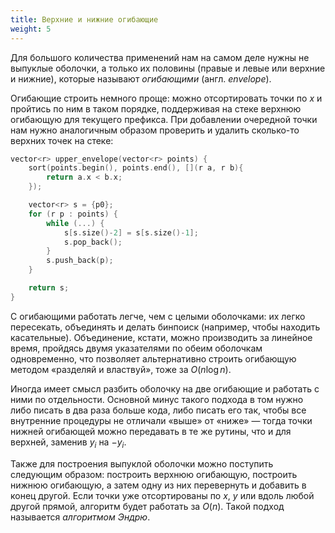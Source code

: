 ```yaml
---
title: Верхние и нижние огибающие
weight: 5
---
```


Для большого количества применений нам на самом деле нужны не выпуклые оболочки, а только их половины (правые и левые или верхние и нижние), которые называют *огибающими* (англ. *envelope*).

Огибающие строить немного проще: можно отсортировать точки по $x$ и пройтись по ним в таком порядке, поддерживая на стеке верхнюю огибающую для текущего префикса. При добавлении очередной точки нам нужно аналогичным образом проверить и удалить сколько-то верхних точек на стеке:

```c++
vector<r> upper_envelope(vector<r> points) {
    sort(points.begin(), points.end(), [](r a, r b){
        return a.x < b.x;
    });

    vector<r> s = {p0};
    for (r p : points) {
        while (...) {
            s[s.size()-2] = s[s.size()-1];
            s.pop_back();
        }
        s.push_back(p);
    }

    return s;
}
```

С огибающими работать легче, чем с целыми оболочками: их легко пересекать, объединять и делать бинпоиск (например, чтобы находить касательные). Объединение, кстати, можно производить за линейное время, пройдясь двумя указателями по обеим оболочкам одновременно, что позволяет альтернативно строить огибающую методом «разделяй и властвуй», тоже за $O(n \log n)$.

Иногда имеет смысл разбить оболочку на две огибающие и работать с ними по отдельности. Основной минус такого подхода в том нужно либо писать в два раза больше кода, либо писать его так, чтобы все внутренние процедуры не отличали «выше» от «ниже» — тогда точки нижней огибающей можно передавать в те же рутины, что и для верхней, заменив $y_i$ на $-y_i$.

Также для построения выпуклой оболочки можно поступить следующим образом: построить верхнюю огибающую, построить нижнюю огибающую, а затем одну из них перевернуть и добавить в конец другой. Если точки уже отсортированы по $x$, $y$ или вдоль любой другой прямой, алгоритм будет работать за $O(n)$. Такой подход называется *алгоритмом Эндрю*.

